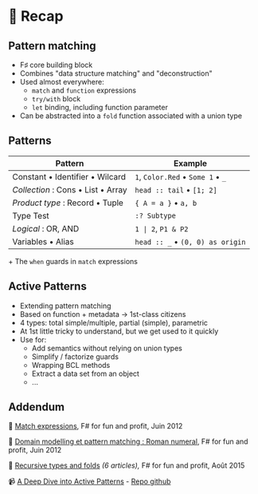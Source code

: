 # 📜 Recap

## Pattern matching

- F♯ core building block
- Combines "data structure matching" and "deconstruction"
- Used almost everywhere:
  - `match` and `function` expressions
  - `try/with` block
  - `let` binding, including function parameter
- Can be abstracted into a `fold` function associated with a union type

## Patterns

| Pattern                            | Example                           |
|------------------------------------|-----------------------------------|
| Constant • Identifier • Wilcard    | `1`, `Color.Red` • `Some 1` • `_` |
| *Collection* : Cons • List • Array | `head :: tail` • `[1; 2]`         |
| *Product type* : Record • Tuple    | `{ A = a }` • `a, b`              |
| Type Test                          | `:? Subtype`                      |
| *Logical* : OR, AND                | `1 \| 2`, `P1 & P2`               |
| Variables • Alias                  | `head :: _` • `(0, 0) as origin`  |

\+ The `when` guards in `match` expressions

## Active Patterns

- Extending pattern matching
- Based on function + metadata → 1st-class citizens
- 4 types: total simple/multiple, partial (simple), parametric
- At 1st little tricky to understand, but we get used to it quickly
- Use for:
  - Add semantics without relying on union types
  - Simplify / factorize guards
  - Wrapping BCL methods
  - Extract a data set from an object
  - ...

## Addendum

📜 [Match expressions](https://fsharpforfunandprofit.com/posts/match-expression/), F# for fun and profit, Juin 2012

📜 [Domain modelling et pattern matching : Roman numeral](https://fsharpforfunandprofit.com/posts/roman-numerals/), F# for fun and profit, Juin 2012

📜 [Recursive types and folds](https://fsharpforfunandprofit.com/series/recursive-types-and-folds/) *(6 articles),* F# for fun and profit, Août 2015

📹 [A Deep Dive into Active Patterns](https://www.youtube.com/watch?v=Q5KO-UDx5eA) - [Repo github](https://github.com/pblasucci/DeepDiveAP)
